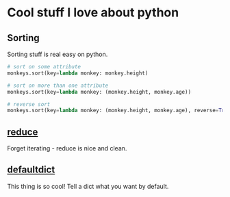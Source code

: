 # Cool stuff I love about python

## Sorting

Sorting stuff is real easy on python.

```python
# sort on some attribute
monkeys.sort(key=lambda monkey: monkey.height)

# sort on more than one attribute
monkeys.sort(key=lambda monkey: (monkey.height, monkey.age))

# reverse sort
monkeys.sort(key=lambda monkey: (monkey.height, monkey.age), reverse=True)
```

## [reduce](https://docs.python.org/3.8/library/functools.html?highlight=reduce#functools.reduce)

Forget iterating - reduce is nice and clean.

## [defaultdict](https://docs.python.org/3.8/library/collections.html#collections.defaultdict)

This thing is so cool! Tell a dict what you want by default.